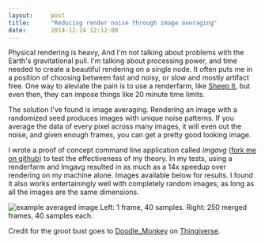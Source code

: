 ```yaml
---
layout:     post
title:      "Reducing render noise through image averaging"
date:       2014-12-24 12:12:00
---
```


<p>Physical rendering is heavy, And I'm not talking about problems with the
Earth's gravitational pull. I'm talking about processing power, and time needed
to create a beautiful rendering on a single node. It often puts me in a
position of choosing between fast and noisy, or slow and mostly artifact free.
One way to aleviate the pain is to use a renderfarm, like <a
href="https://www.sheepit-renderfarm.com/" target="_blank">Sheep It</a>, but
even then, they can impose things like 20 minute time limits.

<p>The solution I've found is image averaging. Rendering an image with a
randomized seed produces images with unique noise patterns. If you average the
data of every pixel across many images, it will even out the noise, and given enough frames, you
can get a pretty good looking image.</p>

<p>I wrote a proof of concept command line application called <i>Imgavg</i> (<a
href="https://github.com/DoWhileGeek/imgavg/" target="_blank">fork me on
github</a>) to test the effectiveness of my theory. In my tests, using a renderfarm and Imgavg
resulted in as much as a 14x speedup over rendering on my machine alone. Images available below for results.
I found it also works entertainingly well with completely random images,
as long as all the images are the same dimensions.

<p>
<img src="{{ site.baseurl }}/img/image_average.png" alt="example averaged image" class="img-responsive">
<span class="caption muted-text">Left: 1 frame, 40 samples. Right: 250 merged frames, 40 samples each.</span>
</p>

<p>Credit for the groot bust goes to <a href="http://www.thingiverse.com/Doodle_Monkey" target="_blank">Doodle_Monkey</a> on <a href="http://www.thingiverse.com/thing:478806/" target="_blank">Thingiverse</a>.
